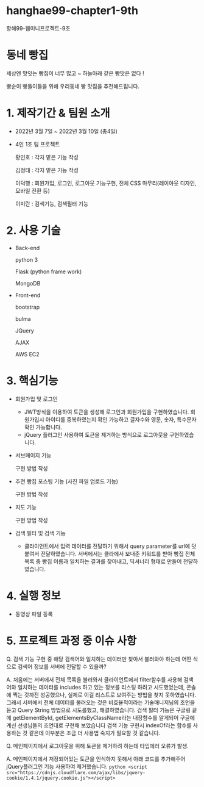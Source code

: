 # hanghae99-chapter1-9th
항해99-웹미니프로젝트-9조


# 동네 빵집

세상엔 맛잇는 빵집이 너무 많고 ~ 하늘아래 같은 빵맛은 없다 !

빵순이 빵돌이들을 위해 우리동네 빵 맛집을 추천해드립니다.


# 1. 제작기간 & 팀원 소개

- 2022년 3월 7일 ~ 2022년 3월 10일 (총4일)

- 4인 1조 팀 프로젝트

     황인호 : 각자 맡은 기능 작성

     김정태 : 각자 맡은 기능 작성
  
     이덕행 : 회원가입, 로그인, 로그아웃 기능구현, 전체 CSS 마무리(레이아웃 디자인, 모바일 전환 등)

     이미란 : 검색기능, 검색필터 기능




# 2. 사용 기술 


- Back-end

     python 3

     Flask (python frame work)

     MongoDB


- Front-end

     bootstrap

     bulma

     JQuery

     AJAX

     AWS EC2




# 3. 핵심기능

- 회원가입 및 로그인

   * JWT방식을 이용하여 토큰을 생성해 로그인과 회원가입을 구현하였습니다.
     회원가입시 아이디를 중복하였는지 확인 가능하고 글자수와 영문, 숫자, 특수문자 확인 가능합니다.
   * jQuery 플러그인 사용하여 토큰을 제거하는 방식으로 로그아웃을 구현하였습니다.

- 서브페이지 기능

     구현 방법 작성


- 추천 빵집 포스팅 기능 (사진 파일 업로드 기능)

     구현 방법 작성


- 지도 기능

     구현 방법 작성


- 검색 필터 및 검색 기능

   * 클라이언트에서 입력 데이터를 전달하기 위해서 query parameter를 url에 덧붙여서 전달하였습니다.
     서버에서는 클라에서 보내준 키워드를 받아 빵집 전체 목록 중 빵집 이름과 일치하는 결과를 찾아내고,
     딕셔너리 형태로 만들어 전달하였습니다.



# 4. 실행 정보

 - 동영상 파일 등록




# 5. 프로젝트 과정 중 이슈 사항

Q. 검색 기능 구현 중 해당 검색어와 일치하는 데이터만 찾아서 불러와야 하는데 어떤 식으로 검색어 정보를 서버에 전달할 수 있을까?

A. 처음에는 서버에서 전체 목록을 불러와서 클라이언트에서 filter함수를 사용해 검색어와 일치하는 데이터를 includes 하고 있는 정보를 리스팅 하려고 시도했었는데, 콘솔에 찍는 것까진 성공했으나, 실제로 이걸 리스트로 보여주는 방법을 찾지 못하였습니다. 그래서 서버에서 전체 데이터를 불러오는 것은 비효율적이라는 기술매니저님의 조언을 듣고 Query String 방법으로 시도를했고, 해결하였습니다. 
 검색 필터 기능은 구글링 끝에 getElementById, getElementsByClassName라는 내장함수를 알게되어 구글에 계신 선생님들의 조언대로 구현해 보았습니다 검색 기능 구현시 indexOf라는 함수를 사용하는 것 같은데 이부분은 조금 더 사용법 숙지가 필요할 것 같습니다. 

Q. 메인페이지에서 로그아웃을 위해 토큰을 제거하려 하는데 타입에러 오류가 발생.

A. 메인페이지에서 저장되어있는 토큰을 인식하지 못해서 아래 코드를 추가해주어 jQuery플러그인 기능 사용하여 제거했습니다.
   ```python <script src="https://cdnjs.cloudflare.com/ajax/libs/jquery-cookie/1.4.1/jquery.cookie.js"></script>```

